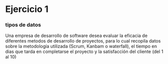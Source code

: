 # Ejercicio 1

### tipos de datos

Una empresa de desarrollo de software desea evaluar la eficacia de diferentes metodos de desarrollo de proyectos, para lo cual recopila datos sobre la metodología utilizada (Scrum, Kanbam o waterfall), el tiempo
en dias que tarda en completarse el proyecto y la satisfacción del cliente (del 1 al 10)